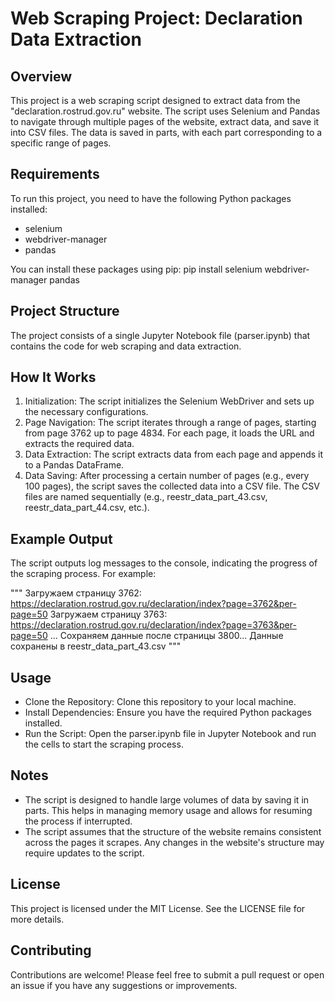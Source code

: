# Web Scraping Project: Declaration Data Extraction
## Overview
This project is a web scraping script designed to extract data from the "declaration.rostrud.gov.ru" website. The script uses Selenium and Pandas to navigate through multiple pages of the website, extract data, and save it into CSV files. The data is saved in parts, with each part corresponding to a specific range of pages.

## Requirements
To run this project, you need to have the following Python packages installed:
- selenium
- webdriver-manager
- pandas

You can install these packages using pip: pip install selenium webdriver-manager pandas

## Project Structure
The project consists of a single Jupyter Notebook file (parser.ipynb) that contains the code for web scraping and data extraction.

## How It Works
1. Initialization: The script initializes the Selenium WebDriver and sets up the necessary configurations.
2. Page Navigation: The script iterates through a range of pages, starting from page 3762 up to page 4834. For each page, it loads the URL and extracts the required data.
3. Data Extraction: The script extracts data from each page and appends it to a Pandas DataFrame.
4. Data Saving: After processing a certain number of pages (e.g., every 100 pages), the script saves the collected data into a CSV file. The CSV files are named sequentially (e.g., reestr_data_part_43.csv, reestr_data_part_44.csv, etc.).

## Example Output
The script outputs log messages to the console, indicating the progress of the scraping process. For example:

"""
Загружаем страницу 3762: https://declaration.rostrud.gov.ru/declaration/index?page=3762&per-page=50
Загружаем страницу 3763: https://declaration.rostrud.gov.ru/declaration/index?page=3763&per-page=50
...
Сохраняем данные после страницы 3800...
Данные сохранены в reestr_data_part_43.csv
"""

## Usage
- Clone the Repository: Clone this repository to your local machine.
- Install Dependencies: Ensure you have the required Python packages installed.
- Run the Script: Open the parser.ipynb file in Jupyter Notebook and run the cells to start the scraping process.

## Notes
- The script is designed to handle large volumes of data by saving it in parts. This helps in managing memory usage and allows for resuming the process if interrupted.
- The script assumes that the structure of the website remains consistent across the pages it scrapes. Any changes in the website's structure may require updates to the script.

## License
This project is licensed under the MIT License. See the LICENSE file for more details.

## Contributing
Contributions are welcome! Please feel free to submit a pull request or open an issue if you have any suggestions or improvements.
